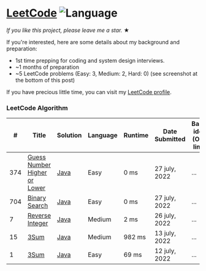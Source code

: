 # [LeetCode](https://leetcode.com/problemset/algorithms/) ![Language](https://img.shields.io/badge/language-Java-blue.svg)

_If you like this project, please leave me a star._ &#9733;<br>

If you're interested, here are some details about my background and preparation:
- 1st time prepping for coding and system design interviews.
- ~1 months of preparation
- ~5 LeetCode problems (Easy: 3, Medium: 2, Hard: 0) (see screenshot at the bottom of this post)

If you have precious little time, you can visit my [LeetCode profile](https://leetcode.com/shawonlodh/).
<!--- - NeetCode 150 (excluding bit manipulation and some dynamic programming) https://neetcode.io/ 
- Blind 75 (excluding bit manipulation) https://neetcode.io/
- 10+ coding interview mocks
--->


### LeetCode Algorithm

| # | Title | Solution | Language | Runtime | Date Submitted | Basic idea (One line) |
|---| ----- | -------- | -------- | ------- | -------------- | --------------------- |
|374|[Guess Number Higher or Lower](https://leetcode.com/problems/guess-number-higher-or-lower/) | [Java](https://github.com/Shawon-Lodh/LeetCode_solves/blob/master/src/GuessNumberHigherOrLower.java) |Easy| 0 ms | 27 july, 2022  | ... |
|704|[Binary Search](https://leetcode.com/problems/binary-search/) | [Java](https://github.com/Shawon-Lodh/LeetCode_solves/blob/master/src/BinarySearch.java) |Easy| 0 ms | 27 july, 2022  | ... |
|7|[Reverse Integer](https://leetcode.com/problems/reverse-integer/) | [Java](https://github.com/Shawon-Lodh/LeetCode_solves/blob/master/src/ReverseInteger.java) |Medium| 2 ms | 26 july, 2022  | ... |
|15|[3Sum](https://leetcode.com/problems/3sum/) | [Java](https://github.com/Shawon-Lodh/LeetCode_solves/blob/master/src/ThreeSum.java) |Medium| 982 ms | 13 july, 2022  | ... |
|1|[3Sum](https://leetcode.com/problems/two-sum/) | [Java](https://github.com/Shawon-Lodh/LeetCode_solves/blob/master/src/ThreeSum.java) |Easy| 69 ms | 12 july, 2022  | ... |